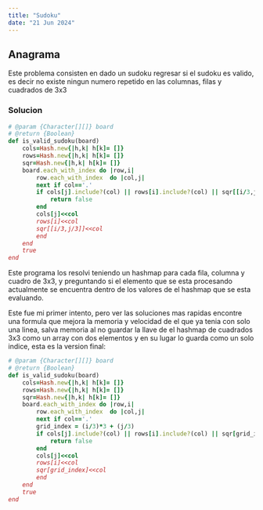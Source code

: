 ```yaml
---
title: "Sudoku"
date: "21 Jun 2024"
---
```


## Anagrama

Este problema consisten en dado un sudoku regresar si el sudoku es valido, es decir no existe ningun numero repetido en las columnas, filas y cuadrados de 3x3

### Solucion

```rb
# @param {Character[][]} board
# @return {Boolean}
def is_valid_sudoku(board)
    cols=Hash.new{|h,k| h[k]= []}
    rows=Hash.new{|h,k| h[k]= []}
    sqr=Hash.new{|h,k| h[k]= []}
    board.each_with_index do |row,i| 
        row.each_with_index  do |col,j|
        next if col=='.'
        if cols[j].include?(col) || rows[i].include?(col) || sqr[[i/3,j/3]].include?(col)
            return false
        end
        cols[j]<<col
        rows[i]<<col 
        sqr[[i/3,j/3]]<<col
        end
    end
    true
end
```

Este programa los resolvi teniendo un hashmap para cada fila, columna y cuadro de 3x3, y preguntando si el elemento que se esta procesando actualmente se encuentra dentro de los valores de el hashmap que se esta evaluando.

Este fue mi primer intento, pero ver las soluciones mas rapidas encontre una formula que mejora la memoria y velocidad de el que ya tenia con solo una linea, salva memoria al no guardar la llave de el hashmap de cuadrados 3x3 como un array con dos elementos y en su
lugar lo guarda como un solo indice, esta es la version final:


```rb
# @param {Character[][]} board
# @return {Boolean}
def is_valid_sudoku(board)
    cols=Hash.new{|h,k| h[k]= []}
    rows=Hash.new{|h,k| h[k]= []}
    sqr=Hash.new{|h,k| h[k]= []}
    board.each_with_index do |row,i| 
        row.each_with_index  do |col,j|
        next if col=='.'
        grid_index = (i/3)*3 + (j/3)
        if cols[j].include?(col) || rows[i].include?(col) || sqr[grid_index].include?(col)
            return false
        end
        cols[j]<<col
        rows[i]<<col 
        sqr[grid_index]<<col
        end
    end
    true
end
```
